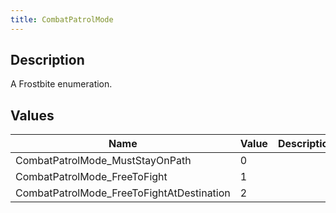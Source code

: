 ```yaml
---
title: CombatPatrolMode
---
```

## Description

A Frostbite enumeration.

## Values

| Name                                       | Value | Description |
| ------------------------------------------ | ----- | ----------- |
| CombatPatrolMode\_MustStayOnPath           | 0     |             |
| CombatPatrolMode\_FreeToFight              | 1     |             |
| CombatPatrolMode\_FreeToFightAtDestination | 2     |             |
